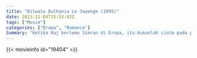 ```yaml
---
title: "Dilwale Dulhania Le Jayenge (1995)"
date: 2023-11-04T15:53:42Z
tags: ["Movie"]
categories: ["Drama", "Romance"]
Summary: "Ketika Raj bertemu Simran di Eropa, itu bukanlah cinta pada pandangan pertama tetapi ketika Simran pindah ke India untuk perjodohan, cinta membuat kehadirannya terasa."
---
```


<mux-player stream-type="on-demand"
src="https://kp3d-my.sharepoint.com/personal/ryoo_kp3d_onmicrosoft_com/_layouts/15/download.aspx?share=ERrAhCdOKBJLjamM2Y3CDooBsI1Vt9lGDGko1hWHIAZdOw" prefer-playback="mse" controls>

</mux-player>


{{< movieinfo id="19404" >}}

<script src="https://cdn.jsdelivr.net/npm/@mux/mux-player"></script>

 <script type="application/ld+json ">
{
"@context": "https://schema.org/",
"@type": "VideoObject",
"name": "Dilwale Dulhania Le Jayenge (1995)",
"contentUrl": "https://stream.mux.com/P01XNCo02hVpt02YlMjYnD9c5vJyL00yIlyOzG66i5LwQWw.m3u8",
"thumbnailUrl": "https://www.themoviedb.org/t/p/original/vI3aUGTuRRdM7J78KIdW98LdxE5.jpg?width=314&fit_mode=preserve&time=25",
"uploadDate": "2023-11-04T15:53:42Z",
}

</script>